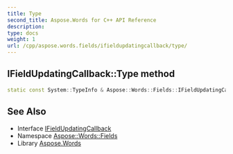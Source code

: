 ```yaml
---
title: Type
second_title: Aspose.Words for C++ API Reference
description: 
type: docs
weight: 1
url: /cpp/aspose.words.fields/ifieldupdatingcallback/type/
---
```

## IFieldUpdatingCallback::Type method




```cpp
static const System::TypeInfo & Aspose::Words::Fields::IFieldUpdatingCallback::Type()
```

## See Also

* Interface [IFieldUpdatingCallback](../)
* Namespace [Aspose::Words::Fields](../../)
* Library [Aspose.Words](../../../)
